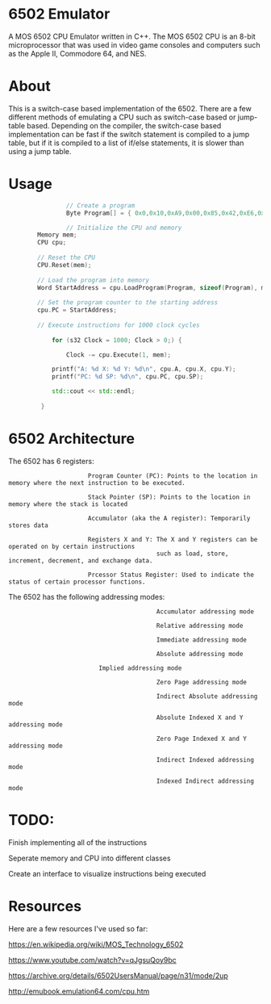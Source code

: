 # 6502 Emulator
A MOS 6502 CPU Emulator written in C++. The MOS 6502 CPU is an 8-bit microprocessor that was used in video game consoles and computers such as
the Apple II, Commodore 64, and NES.
# About
This is a switch-case based implementation of the 6502. There are a few different methods of emulating a CPU such as switch-case based or jump-table based. Depending on the compiler, the switch-case based implementation can be fast if the switch statement is compiled to a jump table, but if it is compiled to a list of if/else statements, it is slower than using a jump table.

# Usage

```c++
                // Create a program
                Byte Program[] = { 0x0,0x10,0xA9,0x00,0x85,0x42,0xE6,0x42,0xA6,0x42,0xE8,0x4C,0x04,0x10 };

                // Initialize the CPU and memory
		Memory mem;
		CPU cpu;
		
		// Reset the CPU
		CPU.Reset(mem);
		
		// Load the program into memory
		Word StartAddress = cpu.LoadProgram(Program, sizeof(Program), mem);
		
		// Set the program counter to the starting address
		cpu.PC = StartAddress;
		
		// Execute instructions for 1000 clock cycles
		
	        for (s32 Clock = 1000; Clock > 0;) {

	            Clock -= cpu.Execute(1, mem);

		    printf("A: %d X: %d Y: %d\n", cpu.A, cpu.X, cpu.Y);
		    printf("PC: %d SP: %d\n", cpu.PC, cpu.SP);

		    std::cout << std::endl;
			
		 }	
```

# 6502 Architecture
The 6502 has 6 registers: 

                          Program Counter (PC): Points to the location in memory where the next instruction to be executed. 

                          Stack Pointer (SP): Points to the location in memory where the stack is located
                          
                          Accumulator (aka the A register): Temporarily stores data
                          
                          Registers X and Y: The X and Y registers can be operated on by certain instructions
                                             such as load, store, increment, decrement, and exchange data.
                                             
                          Prcessor Status Register: Used to indicate the status of certain processor functions.

The 6502 has the following addressing modes: 

                                             Accumulator addressing mode
                                             
                                             Relative addressing mode 
                                             
                                             Immediate addressing mode
                                             
                                             Absolute addressing mode
                                             
					         Implied addressing mode 
               
                                             Zero Page addressing mode
                                             
                                             Indirect Absolute addressing mode
                                             
                                             Absolute Indexed X and Y addressing mode
                                             
                                             Zero Page Indexed X and Y addressing mode
                                             
                                             Indirect Indexed addressing mode
                                             
                                             Indexed Indirect addressing mode
					     
					     
# TODO:

 Finish implementing all of the instructions
 
 Seperate memory and CPU into different classes
 
 Create an interface to visualize instructions being executed
 
# Resources
Here are a few resources I've used so far:

https://en.wikipedia.org/wiki/MOS_Technology_6502

https://www.youtube.com/watch?v=qJgsuQoy9bc

https://archive.org/details/6502UsersManual/page/n31/mode/2up

http://emubook.emulation64.com/cpu.htm
